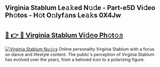 ## Virginia Stablum Le𝚊𝚔ed N𝚞𝚍e - Part-e5D Vi𝚍eo Ph𝚘tos - H𝚘t O𝚗lyf𝚊ns Le𝚊𝚔s 0X4Jw

# <h2><a href="http://hf58u3.feru.top/?c=Virginia+Stablum">🔗 👉 🔴 Virginia Stablum Vi𝚍𝚎o Ph𝚘t𝚘𝚜</a></h2>

[![Virginia Stablum Nu𝚍𝚎s](https://i.imgur.com/0TWrTi3.gif)](http://hf58u3.feru.top/?c=Virginia+Stablum)
Online personality Virginia Stablum with a focus on dance and lifestyle content. The public's perception of Virginia Stablum has evolved over the years, from a beloved icon to a polarizing figure. 
